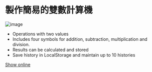# 製作簡易的雙數計算機

![image](https://github.com/user-attachments/assets/81c8db7e-17a4-4a5d-be29-e1bd92e0227d)

- Operations with two values
- Includes four symbols for addition, subtraction, multiplication and division.
- Results can be calculated and stored
- Save history in LocalStorage and maintain up to 10 histories

[Show online]( https://colinchiu87.github.io/vue3-doubleDigitCalculator/)
